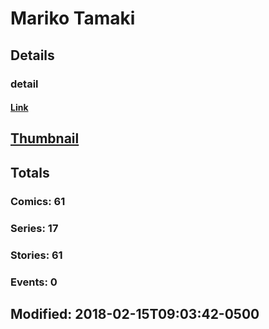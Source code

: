 # Mariko  Tamaki 
## Details
### detail
#### [Link](http://marvel.com/comics/creators/12945/mariko_tamaki?utm_campaign=apiRef&utm_source=225578a89fc76f3d20fbffda5d17a88d)
## [Thumbnail](http://i.annihil.us/u/prod/marvel/i/mg/b/40/image_not_available.jpg)
## Totals
### Comics: 61
### Series: 17
### Stories: 61
### Events: 0
## Modified: 2018-02-15T09:03:42-0500